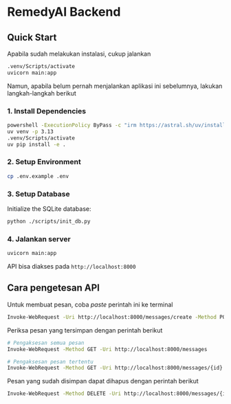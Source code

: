 # RemedyAI Backend

## Quick Start

Apabila sudah melakukan instalasi, cukup jalankan

```bash
.venv/Scripts/activate
uvicorn main:app
```

Namun, apabila belum pernah menjalankan aplikasi ini sebelumnya, lakukan langkah-langkah berikut

### 1. Install Dependencies

```bash
powershell -ExecutionPolicy ByPass -c "irm https://astral.sh/uv/install.ps1 | iex"
uv venv -p 3.13
.venv/Scripts/activate
uv pip install -e .
```

### 2. Setup Environment

```bash
cp .env.example .env
```

### 3. Setup Database

Initialize the SQLite database:
```bash
python ./scripts/init_db.py
```

### 4. Jalankan server

```bash
uvicorn main:app
```

API bisa diakses pada `http://localhost:8000`

## Cara pengetesan API

Untuk membuat pesan, coba *paste* perintah ini ke terminal

```bash
Invoke-WebRequest -Uri http://localhost:8000/messages/create -Method POST -ContentType "application/json" -Body '{"text": "Hello world"}'
```

Periksa pesan yang tersimpan dengan perintah berikut

```bash
# Pengaksesan semua pesan
Invoke-WebRequest -Method GET -Uri http://localhost:8000/messages

# Pengaksesan pesan tertentu
Invoke-WebRequest -Method GET -Uri http://localhost:8000/messages/{id}
```

Pesan yang sudah disimpan dapat dihapus dengan perintah berikut

```bash
Invoke-WebRequest -Method DELETE -Uri http://localhost:8000/messages/{id}
```
